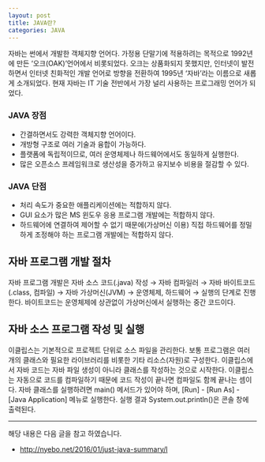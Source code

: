 ```yaml
---
layout: post
title: JAVA란?
categories: JAVA
---
```


자바는 썬에서 개발한 객체지향 언어다. 가정용 단말기에 적용하려는 목적으로 1992년에 만든 ‘오크(OAK)’언어에서 비롯되었다.
오크는 상품화되지 못했지만, 인터넷이 발전하면서 인터넷 친화적인 개발 언어로 방향을 전환하여 1995년 ‘자바’라는 이름으로 새롭게 소개되었다.
현재 자바는 IT 기술 전반에서 가장 널리 사용하는 프로그래밍 언어가 되었다.

### JAVA 장점
- 간결하면서도 강력한 객체지향 언어이다.
- 개방형 구조로 여러 기술과 융합이 가능하다.
- 플랫폼에 독립적이므로, 여러 운영체제나 하드웨어에서도 동일하게 실행한다.
- 많은 오픈소스 프레임워크로 생산성을 증가하고 유지보수 비용을 절감할 수 있다.

### JAVA 단점
- 처리 속도가 중요한 애플리케이션에는 적합하지 않다.
- GUI 요소가 많은 MS 윈도우 응용 프로그램 개발에는 적합하지 않다.
- 하드웨어에 연결하여 제어할 수 없기 때문에(가상머신 이용) 직접 하드웨어를 정밀하게 조정해야 하는 프로그램 개발에는 적합하지 않다.


## 자바 프로그램 개발 절차
자바 프로그램 개발은 자바 소스 코드(.java) 작성 → 자바 컴파일러 → 자바 바이트코드(.class, 컴파일) → 자바 가상머신(JVM) → 운영체제, 하드웨어 → 실행의 단계로 진행한다.
바이트코드는 운영체제에 상관없이 가상머신에서 실행하는 중간 코드이다.

## 자바 소스 프로그램 작성 및 실행
이클립스는 기본적으로 프로젝트 단위로 소스 파일을 관리한다.
보통 프로그램은 여러 개의 클래스와 필요한 라이브러리를 비롯한 기타 리소스(자원)로 구성한다.
이클립스에서 자바 코드는 자바 파일 생성이 아니라 클래스를 작성하는 것으로 시작한다.
이클립스는 자동으로 코드를 컴파일하기 때문에 코드 작성이 끝나면 컴파일도 함께 끝나는 셈이다.
자바 클래스를 실행하려면 main() 메서드가 있어야 하며, [Run] - [Run As] - [Java Application] 메뉴로 실행한다.
실행 결과 System.out.println()은 콘솔 창에 출력된다.






----
해당 내용은 다음 글을 참고 하였습니다.
- http://nyebo.net/2016/01/just-java-summary/l